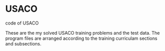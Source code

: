 USACO
=====

code of USACO

These are the my solved USACO training problems and the test data. The program files are arranged according to the 
training curriculam sections and subsections.
